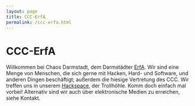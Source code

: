 ```yaml
---
layout: page
title: CCC-ErfA
permalink: /ccc-erfa.html
---
```


CCC-ErfA
=======

Willkommen bei Chaos Darmstadt, dem Darmstädter
[ErfA](http://ccc.de/de/club/erfas). Wir sind eine Menge von Menschen, die sich
gerne mit Hacken, Hard- und Software, und anderen Dingen beschäftigt; außerdem
die hiesige Vertretung des CCC. Wir treffen uns in unserem
[Hackspace](/hackspace.html), der Trollhöhle. Komm doch einfach mal vorbei!
Alternativ sind wir auch über elektronische Medien zu erreichen, siehe Kontakt.
